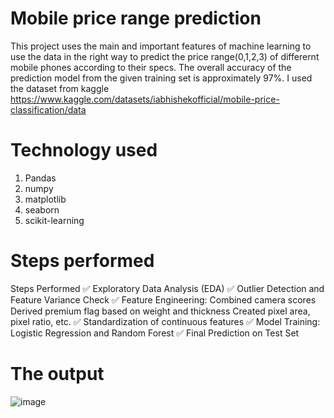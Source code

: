 # Mobile price range prediction
This project uses the main and important features of machine learning to use the data in the right way to predict the price range(0,1,2,3) of differernt mobile phones according to their specs.
The overall accuracy of the prediction model from the given training set is approximately 97%.
I used the dataset from kaggle
https://www.kaggle.com/datasets/iabhishekofficial/mobile-price-classification/data

# Technology used
1. Pandas
2. numpy
3. matplotlib
4. seaborn
5. scikit-learning

# Steps performed
Steps Performed
✅ Exploratory Data Analysis (EDA)
✅ Outlier Detection and Feature Variance Check
✅ Feature Engineering:
Combined camera scores
Derived premium flag based on weight and thickness
Created pixel area, pixel ratio, etc.
✅ Standardization of continuous features
✅ Model Training: Logistic Regression and Random Forest
✅ Final Prediction on Test Set

# The output
![image](https://github.com/user-attachments/assets/e5e3ba73-700e-4295-9c28-8e6831e120c2)
